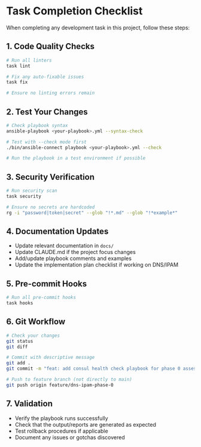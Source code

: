 # Task Completion Checklist

When completing any development task in this project, follow these steps:

## 1. Code Quality Checks
```bash
# Run all linters
task lint

# Fix any auto-fixable issues
task fix

# Ensure no linting errors remain
```

## 2. Test Your Changes
```bash
# Check playbook syntax
ansible-playbook <your-playbook>.yml --syntax-check

# Test with --check mode first
./bin/ansible-connect playbook <your-playbook>.yml --check

# Run the playbook in a test environment if possible
```

## 3. Security Verification
```bash
# Run security scan
task security

# Ensure no secrets are hardcoded
rg -i "password|token|secret" --glob "!*.md" --glob "!*example*"
```

## 4. Documentation Updates
- Update relevant documentation in `docs/`
- Update CLAUDE.md if the project focus changes
- Add/update playbook comments and examples
- Update the implementation plan checklist if working on DNS/IPAM

## 5. Pre-commit Hooks
```bash
# Run all pre-commit hooks
task hooks
```

## 6. Git Workflow
```bash
# Check your changes
git status
git diff

# Commit with descriptive message
git add .
git commit -m "feat: add consul health check playbook for phase 0 assessment"

# Push to feature branch (not directly to main)
git push origin feature/dns-ipam-phase-0
```

## 7. Validation
- Verify the playbook runs successfully
- Check that the output/reports are generated as expected
- Test rollback procedures if applicable
- Document any issues or gotchas discovered